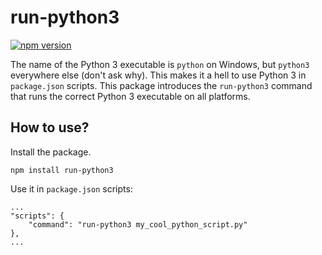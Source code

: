 # run-python3

[![npm version](https://badge.fury.io/js/run-python3.svg)](https://badge.fury.io/js/run-python3)

The name of the Python 3 executable is `python` on Windows, but `python3` everywhere else (don't ask why). This makes it a hell to use Python 3 in `package.json` scripts. This package introduces the `run-python3` command that runs the correct Python 3 executable on all platforms.

## How to use?

Install the package.

```
npm install run-python3
```

Use it in `package.json` scripts:

```
...
"scripts": {
    "command": "run-python3 my_cool_python_script.py"
},
...
```
